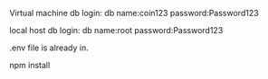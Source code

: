 Virtual machine db login:
db name:coin123      password:Password123

local host db login:
db name:root         password:Password123

.env file is already in.

npm install
